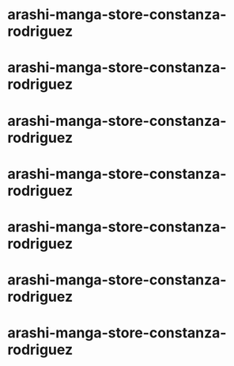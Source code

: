 # arashi-manga-store-constanza-rodriguez
# arashi-manga-store-constanza-rodriguez
# arashi-manga-store-constanza-rodriguez
# arashi-manga-store-constanza-rodriguez
# arashi-manga-store-constanza-rodriguez
# arashi-manga-store-constanza-rodriguez
# arashi-manga-store-constanza-rodriguez
